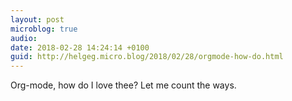 ```yaml
---
layout: post
microblog: true
audio: 
date: 2018-02-28 14:24:14 +0100
guid: http://helgeg.micro.blog/2018/02/28/orgmode-how-do.html
---
```

Org-mode, how do I love thee? Let me count the ways. 
